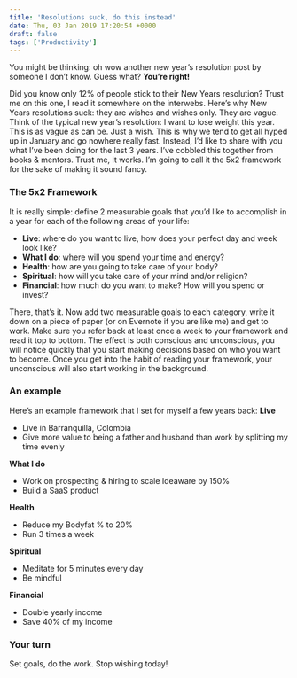 ```yaml
---
title: 'Resolutions suck, do this instead'
date: Thu, 03 Jan 2019 17:20:54 +0000
draft: false
tags: ['Productivity']
---
```


You might be thinking: oh wow another new year’s resolution post by someone I don’t know. Guess what? **You’re right!**

<!--more-->

Did you know only 12% of people stick to their New Years resolution? Trust me on this one, I read it somewhere on the interwebs. Here’s why New Years resolutions suck: they are wishes and wishes only. They are vague. Think of the typical new year’s resolution: I want to lose weight this year. This is as vague as can be. Just a wish. This is why we tend to get all hyped up in January and go nowhere really fast. Instead, I’d like to share with you what I’ve been doing for the last 3 years. I’ve cobbled this together from books & mentors. Trust me, It works. I’m going to call it the 5x2 framework for the sake of making it sound fancy.

### The 5x2 Framework

It is really simple: define 2 measurable goals that you’d like to accomplish in a year for each of the following areas of your life:

*   **Live**: where do you want to live, how does your perfect day and week look like?
*   **What I do**: where will you spend your time and energy?
*   **Health**: how are you going to take care of your body?
*   **Spiritual**: how will you take care of your mind and/or religion?
*   **Financial**: how much do you want to make? How will you spend or invest?

There, that’s it. Now add two measurable goals to each category, write it down on a piece of paper (or on Evernote if you are like me) and get to work. Make sure you refer back at least once a week to your framework and read it top to bottom. The effect is both conscious and unconscious, you will notice quickly that you start making decisions based on who you want to become. Once you get into the habit of reading your framework, your unconscious will also start working in the background.

### An example

Here’s an example framework that I set for myself a few years back: **Live**

*   Live in Barranquilla, Colombia
*   Give more value to being a father and husband than work by splitting my time evenly

**What I do**

*   Work on prospecting & hiring to scale Ideaware by 150%
*   Build a SaaS product

**Health**

*   Reduce my Bodyfat % to 20%
*   Run 3 times a week

**Spiritual**

*   Meditate for 5 minutes every day
*   Be mindful

**Financial**

*   Double yearly income
*   Save 40% of my income

### Your turn

Set goals, do the work. Stop wishing today!
